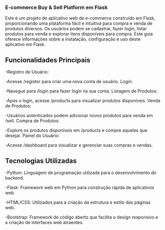 ### E-commerce Buy & Sell Platform em Flask

Este é um projeto de aplicativo web de e-commerce construído em Flask, proporcionando uma plataforma fácil e intuitiva para compra e venda de produtos diversos. Os usuários podem se cadastrar, fazer login, listar produtos para venda e explorar itens disponíveis para compra. Este guia oferece informações sobre a instalação, configuração e uso deste aplicativo em Flask.


## Funcionalidades Principais
-Registro de Usuário:

-Acesse /register para criar uma nova conta de usuário.
Login:

-Navegue para /login para fazer login na sua conta.
Listagem de Produtos:

-Após o login, acesse /products para visualizar produtos disponíveis.
Venda de Produtos:

-Usuários autenticados podem adicionar novos produtos para venda em /sell.
Compra de Produtos:

-Explore os produtos disponíveis em /products e compre aqueles que desejar.
Painel do Usuário:

-Acesse /dashboard para visualizar e gerenciar suas compras e vendas.

## Tecnologias Utilizadas
-Python: Linguagem de programação utilizada para o desenvolvimento do backend.

-Flask: Framework web em Python para construção rápida de aplicativos web.

-HTML/CSS: Utilizados para a criação da estrutura e estilo das páginas web.

-Bootstrap: Framework de código aberto que facilita o design responsivo e a criação de interfaces web atraentes.
